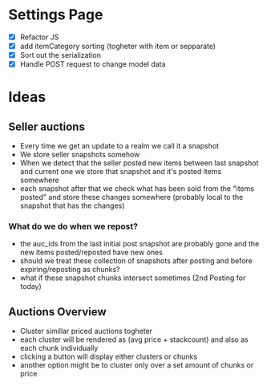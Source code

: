# Settings Page
- [x] Refactor JS
- [x] add itemCategory sorting (togheter with item or sepparate)
- [x] Sort out the serialization
- [x] Handle POST request to change model data

# Ideas

## Seller auctions
- Every time we get an update to a realm we call it a snapshot
- We store seller snapshots somehow
- When we detect that the seller posted new items between last snapshot and current one we store that snapshot and it's posted items somewhere
- each snapshot after that we check what has been sold from the "items posted" and store these changes somewhere (probably local to the snapshot that has the changes)

### What do we do when we repost?
- the auc_ids from the last initial post snapshot are probably gone and the new items posted/reposted have new ones
- should we treat these collection of snapshots after posting and before expiring/reposting as chunks?
- what if these snapshot chunks intersect sometimes (2nd Posting for today)

## Auctions Overview
- Cluster simillar priced auctions togheter
- each cluster will be rendered as (avg price + stackcount) and also as each chunk individually
- clicking a button will display either clusters or chunks
- another option might be to cluster only over a set amount of chunks or price



